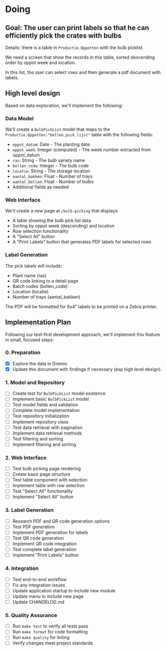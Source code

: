 # Doing

## Goal: The user can print labels so that he can efficiently pick the crates with bulbs

Details: there is a table in `Productie.Oppotten` with the bulb picklist.

We need a screen that show the records in this table, sorted descending order by oppot week and location.

In this list, the user can select rows and then generate a pdf document with labels.

## High level design

Based on data exploration, we'll implement the following:

### Data Model

We'll create a `BulbPickList` model that maps to the `Productie.Oppotten."bollen_pick_lijst"` table with the following fields:
- `oppot_datum`: Date - The planting date
- `oppot_week`: Integer (computed) - The week number extracted from oppot_datum
- `ras`: String - The bulb variety name
- `bollen_code`: Integer - The bulb code
- `locatie`: String - The storage location
- `aantal_bakken`: Float - Number of trays
- `aantal_bollen`: Float - Number of bulbs
- Additional fields as needed

### Web Interface

We'll create a new page at `/bulb-picking` that displays:
- A table showing the bulb pick list data
- Sorting by oppot week (descending) and location
- Row selection functionality
- A "Select All" button
- A "Print Labels" button that generates PDF labels for selected rows

### Label Generation

The pick labels will include:
- Plant name (ras)
- QR code linking to a detail page
- Batch codes (bollen_code)
- Location (locatie)
- Number of trays (aantal_bakken)

The PDF will be formatted for 6x4" labels to be printed on a Zebra printer.

## Implementation Plan

Following our test-first development approach, we'll implement this feature in small, focused steps:

### 0. Preparation

- [x] Explore the data in Dremio
- [x] Update this document with findings if necessary (esp high level design).

### 1. Model and Repository

- [ ] Create test for `BulbPickList` model existence
- [ ] Implement basic `BulbPickList` model
- [ ] Test model fields and validation
- [ ] Complete model implementation
- [ ] Test repository initialization
- [ ] Implement repository class
- [ ] Test data retrieval with pagination
- [ ] Implement data retrieval methods
- [ ] Test filtering and sorting
- [ ] Implement filtering and sorting

### 2. Web Interface

- [ ] Test bulb picking page rendering
- [ ] Create basic page structure
- [ ] Test table component with selection
- [ ] Implement table with row selection
- [ ] Test "Select All" functionality
- [ ] Implement "Select All" button

### 3. Label Generation

- [ ] Research PDF and QR code generation options
- [ ] Test PDF generation
- [ ] Implement PDF generation for labels
- [ ] Test QR code generation
- [ ] Implement QR code integration
- [ ] Test complete label generation
- [ ] Implement "Print Labels" button

### 4. Integration

- [ ] Test end-to-end workflow
- [ ] Fix any integration issues
- [ ] Update application startup to include new module
- [ ] Update menu to include new page
- [ ] Update CHANGELOG.md

### 5. Quality Assurance

- [ ] Run `make test` to verify all tests pass
- [ ] Run `make format` for code formatting
- [ ] Run `make quality` for linting
- [ ] Verify changes meet project standards
